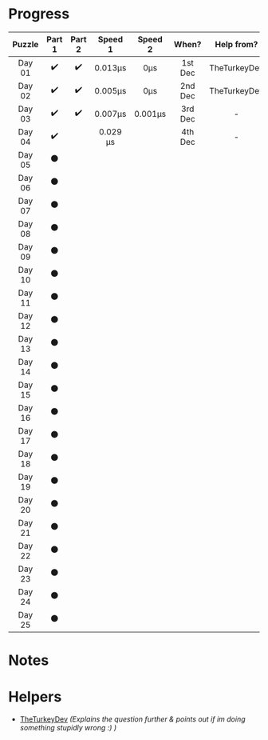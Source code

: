 # __Progress__

| Puzzle | Part 1 | Part 2 |  Speed 1 | Speed 2 |  When?  |  Help from?  |
|:------:|:------:|:------:|:--------:|:-------:|:-------:|:------------:|
| Day 01 |   ✔️   |   ✔️   |  0.013µs |   0µs   | 1st Dec | TheTurkeyDev |
| Day 02 |   ✔️   |   ✔️   |  0.005µs |   0µs   | 2nd Dec | TheTurkeyDev |
| Day 03 |   ✔️   |   ✔️   |  0.007µs | 0.001µs | 3rd Dec |       -      |
| Day 04 |   ✔️   |        | 0.029 µs |         | 4th Dec |       -      |
| Day 05 |    ⚫   |        |          |         |         |              |
| Day 06 |    ⚫   |        |          |         |         |              |
| Day 07 |    ⚫   |        |          |         |         |              |
| Day 08 |    ⚫   |        |          |         |         |              |
| Day 09 |    ⚫   |        |          |         |         |              |
| Day 10 |    ⚫   |        |          |         |         |              |
| Day 11 |    ⚫   |        |          |         |         |              |
| Day 12 |    ⚫   |        |          |         |         |              |
| Day 13 |    ⚫   |        |          |         |         |              |
| Day 14 |    ⚫   |        |          |         |         |              |
| Day 15 |    ⚫   |        |          |         |         |              |
| Day 16 |    ⚫   |        |          |         |         |              |
| Day 17 |    ⚫   |        |          |         |         |              |
| Day 18 |    ⚫   |        |          |         |         |              |
| Day 19 |    ⚫   |        |          |         |         |              |
| Day 20 |    ⚫   |        |          |         |         |              |
| Day 21 |    ⚫   |        |          |         |         |              |
| Day 22 |    ⚫   |        |          |         |         |              |
| Day 23 |    ⚫   |        |          |         |         |              |
| Day 24 |    ⚫   |        |          |         |         |              |
| Day 25 |    ⚫   |        |          |         |         |              |

# Notes


# Helpers

- [TheTurkeyDev](https://github.com/TheTurkeyDev) *(Explains the question further & points out if im doing something stupidly wrong :) )*
